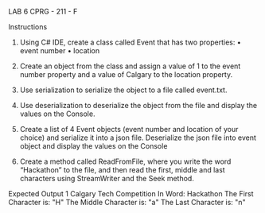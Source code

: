 LAB 6 CPRG - 211 - F

Instructions
1. Using C# IDE, create a class called Event that has two properties:
• event number
• location

2. Create an object from the class and assign a value of 1 to the event number property and a
value of Calgary to the location property.

3. Use serialization to serialize the object to a file called event.txt.

4. Use deserialization to deserialize the object from the file and display the values on the
Console.

5. Create a list of 4 Event objects (event number and location of your choice) and serialize it
into a json file. Deserialize the json file into event object and display the values on the
Console

6. Create a method called ReadFromFile, where you write the word “Hackathon” to the file,
and then read the first, middle and last characters using StreamWriter and the Seek
method.

Expected Output
1
Calgary
Tech Competition
In Word: Hackathon
The First Character is: "H"
The Middle Character is: "a"
The Last Character is: "n"
